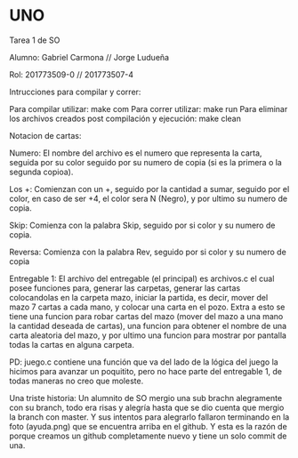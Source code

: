 # UNO
Tarea 1 de SO

Alumno: Gabriel Carmona // Jorge Ludueña

Rol:	201773509-0     // 201773507-4

Intrucciones para compilar y correr: 

Para compilar utilizar:                                          make com
Para correr utilizar:                                            make run
Para eliminar los archivos creados post compilación y ejecución: make clean

Notacion de cartas:

Numero: El nombre del archivo es el numero que representa la carta, seguida por su color
		seguido por su numero de copia (si es la primera o la segunda copioa).
		
Los +: Comienzan con un +, seguido por la cantidad a sumar, seguido por el color, en caso
	   de ser +4, el color sera N  (Negro), y por ultimo su numero de copia.
	   
Skip: Comienza con la palabra Skip, seguido por si color y su numero de copia.

Reversa: Comienza con la palabra Rev, seguido por si color y su numero de copia


Entregable 1: El archivo del entregable (el principal) es archivos.c el cual posee funciones para, generar las carpetas,
			  generar las cartas colocandolas en la carpeta mazo, iniciar la partida, es decir, mover del mazo 7 cartas
			  a cada mano, y colocar una carta en el pozo. Extra a esto se tiene una funcion para robar cartas del mazo
			  (mover del mazo a una mano la cantidad deseada de cartas), una funcion para obtener el nombre de una 
			  carta aleatoria del mazo, y por ultimo una funcion para mostrar por pantalla todas la cartas en alguna
			  carpeta.

PD: juego.c contiene una función que va del lado de la lógica del juego la hicimos para avanzar un poquitito, pero no hace parte del entregable 1, de todas maneras no creo que moleste.


Una triste historia:
Un alumnito de SO mergio una sub brachn alegramente con su branch, todo era risas y alegría hasta que se dio cuenta que mergio la branch con master. Y sus intentos para alegrarlo fallaron terminando en la foto (ayuda.png) que se encuentra arriba en el github. Y esta es la razón de porque creamos un github completamente nuevo y tiene un solo commit de una.
